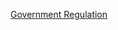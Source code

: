 [Government Regulation](https://raw.githubusercontent.com/threefoldfoundation/info_foundation/master/docs/faq/government_regulation.md ':include :type=markdown')